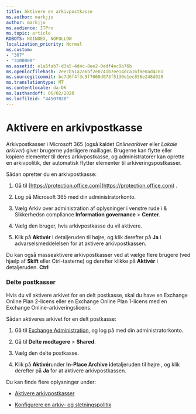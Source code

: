 ```yaml
---
title: Aktivere en arkivpostkasse
ms.author: markjjo
author: markjjo
ms.audience: ITPro
ms.topic: article
ROBOTS: NOINDEX, NOFOLLOW
localization_priority: Normal
ms.custom:
- "307"
- "3100008"
ms.assetid: e1a5fab7-d3a5-4d4c-8ee2-0edf4ec9b76b
ms.openlocfilehash: 2eecb51a2a6bf2e0741b7ee14dca16f8e0ad4c61
ms.sourcegitcommit: bc7d6f4f3c9f7060d073f5130e1ec856e248d020
ms.translationtype: MT
ms.contentlocale: da-DK
ms.lasthandoff: 06/02/2020
ms.locfileid: "44507020"
---
```

# <a name="enable-an-archive-mailbox"></a>Aktivere en arkivpostkasse

Arkivpostkasser i Microsoft 365 (også kaldet *Onlinearkiver* eller *Lokale arkiver*) giver brugerne yderligere maillager. Brugerne kan flytte eller kopiere elementer til deres arkivpostkasse, og administratorer kan oprette en arkivpolitik, der automatisk flytter elementer til arkiveringspostkasser.
  
Sådan opretter du en arkivpostkasse:
  
1. Gå til [https://protection.office.com](https://protection.office.com) .

2. Log på Microsoft 365 med din administratorkonto.

3. Vælg Arkiv over administration af oplysninger i venstre rude i &amp; Sikkerhedsn compliance **Information governance** \> **Center**.

4. Vælg den bruger, hvis arkivpostkasse du vil aktivere.

5. Klik på **Aktivér** i detaljeruden til højre, og klik derefter på **Ja** i advarselsmeddelelsen for at aktivere arkivpostkassen.

Du kan også masseaktivere arkivpostkasser ved at vælge flere brugere (ved hjælp af **Skift** eller Ctrl-tasterne) og derefter klikke på **Aktivér** i detaljeruden. **Ctrl**
  
### <a name="shared-mailboxes"></a>Delte postkasser

Hvis du vil aktivere arkivet for en delt postkasse, skal du have en Exchange Online Plan 2-licens eller en Exchange Online Plan 1-licens med en Exchange Online-arkiveringslicens.  

Sådan aktiveres arkivet for en delt postkasse:

1. Gå til [Exchange Administration,](https://outlook.office365.com/ecp) og log på med din administratorkonto.

2. Gå til **Delte modtagere**  >  **Shared**.

3. Vælg den delte postkasse.

4. Klik på **Aktivér**under **In-Place Archive i**detaljeruden til højre , og klik derefter på **Ja** for at aktivere arkivpostkassen.

Du kan finde flere oplysninger under:
  
- [Aktivere arkivpostkasser](https://docs.microsoft.com/microsoft-365/compliance/enable-archive-mailboxes)

- [Konfigurere en arkiv- og sletningspolitik](https://docs.microsoft.com//office365/securitycompliance/set-up-an-archive-and-deletion-policy-for-mailboxes)
